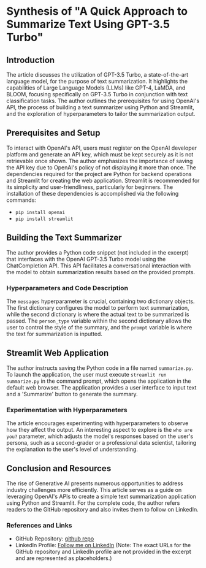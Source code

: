 # Synthesis of "A Quick Approach to Summarize Text Using GPT-3.5 Turbo"
## Introduction
The article discusses the utilization of GPT-3.5 Turbo, a state-of-the-art language model, for the purpose of text summarization. It highlights the capabilities of Large Language Models (LLMs) like GPT-4, LaMDA, and BLOOM, focusing specifically on GPT-3.5 Turbo in conjunction with text classification tasks. The author outlines the prerequisites for using OpenAI's API, the process of building a text summarizer using Python and Streamlit, and the exploration of hyperparameters to tailor the summarization output.
## Prerequisites and Setup
To interact with OpenAI's API, users must register on the OpenAI developer platform and generate an API key, which must be kept securely as it is not retrievable once shown. The author emphasizes the importance of saving the API key due to OpenAI's policy of not displaying it more than once.
The dependencies required for the project are Python for backend operations and Streamlit for creating the web application. Streamlit is recommended for its simplicity and user-friendliness, particularly for beginners. The installation of these dependencies is accomplished via the following commands:
- `pip install openai`
- `pip install streamlit`
## Building the Text Summarizer
The author provides a Python code snippet (not included in the excerpt) that interfaces with the OpenAI GPT-3.5 Turbo model using the ChatCompletion API. This API facilitates a conversational interaction with the model to obtain summarization results based on the provided prompts.
### Hyperparameters and Code Description
The `messages` hyperparameter is crucial, containing two dictionary objects. The first dictionary configures the model to perform text summarization, while the second dictionary is where the actual text to be summarized is passed. The `person_type` variable within the second dictionary allows the user to control the style of the summary, and the `prompt` variable is where the text for summarization is inputted.
## Streamlit Web Application
The author instructs saving the Python code in a file named `summarize.py`. To launch the application, the user must execute `streamlit run summarize.py` in the command prompt, which opens the application in the default web browser. The application provides a user interface to input text and a 'Summarize' button to generate the summary.
### Experimentation with Hyperparameters
The article encourages experimenting with hyperparameters to observe how they affect the output. An interesting aspect to explore is the `who are you?` parameter, which adjusts the model's responses based on the user's persona, such as a second-grader or a professional data scientist, tailoring the explanation to the user's level of understanding.
## Conclusion and Resources
The rise of Generative AI presents numerous opportunities to address industry challenges more efficiently. This article serves as a guide on leveraging OpenAI's APIs to create a simple text summarization application using Python and Streamlit. For the complete code, the author refers readers to the GitHub repository and also invites them to follow on LinkedIn.
### References and Links
- GitHub Repository: [github repo](https://github.com/)
- LinkedIn Profile: [Follow me on LinkedIn](https://www.linkedin.com/)
(Note: The exact URLs for the GitHub repository and LinkedIn profile are not provided in the excerpt and are represented as placeholders.)